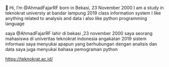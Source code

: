 👋 Hi, I’m @AhmadFajarRF
born in Bekasi, 23 November 2000
I am a study in teknokrat universty at bandar lampung
2019 class information system
I like anything related to analysis and data
i also like python programming language

saya @AhmadFajarRF
lahir di bekasi ,23 november 2000
saya seorang mahasiswa di univeritas teknokrat indonesia
angakatan 2019 sistem informasi
saya menyukai apapun yang berhubungan dengan analisis dan data
saya juga menyukai bahasa pemograman python


https://teknokrat.ac.id/
<!---
AhmadFajarRF/AhmadFajarRF is a ✨ special ✨ repository because its `README.md` (this file) appears on your GitHub profile.
You can click the Preview link to take a look at your changes.
--->

